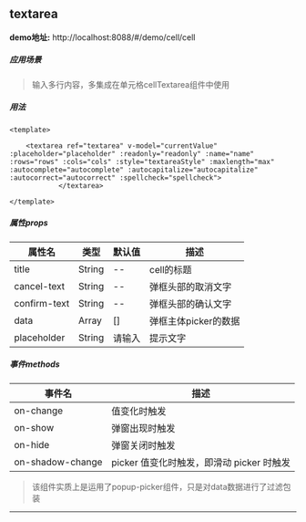 ## textarea

**demo地址:**  http://localhost:8088/#/demo/cell/cell

##### 应用场景
> 输入多行内容，多集成在单元格cellTextarea组件中使用

##### 用法
```
<template>

    <textarea ref="textarea" v-model="currentValue" :placeholder="placeholder" :readonly="readonly" :name="name" :rows="rows" :cols="cols" :style="textareaStyle" :maxlength="max" :autocomplete="autocomplete" :autocapitalize="autocapitalize" :autocorrect="autocorrect" :spellcheck="spellcheck">
            </textarea>
    
</template>

```

##### 属性props
属性名| 类型| 默认值| 描述
---|---|---|---
title | String| -- | cell的标题
cancel-text | String| -- | 弹框头部的取消文字
confirm-text | String| -- | 弹框头部的确认文字
data | Array| [] | 弹框主体picker的数据
placeholder | String| 请输入 | 提示文字

##### 事件methods
事件名|  描述
---|---
on-change | 值变化时触发
on-show | 弹窗出现时触发
on-hide | 弹窗关闭时触发
on-shadow-change | picker 值变化时触发，即滑动 picker 时触发



> 该组件实质上是运用了popup-picker组件，只是对data数据进行了过滤包装
---